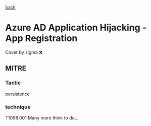 [back](../index.md)
# Azure AD Application Hijacking - App Registration
Cover by sigma :x: 
## MITRE
### Tactic
persistence
### technique
T1098.001
Many more think to do...
